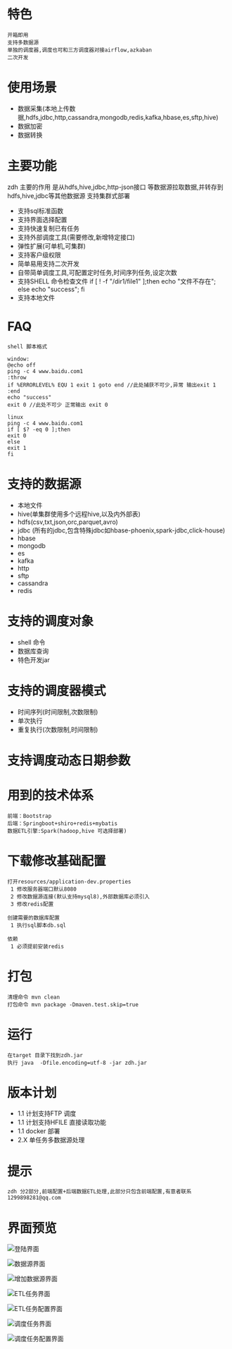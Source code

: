 # 特色
    开箱即用
    支持多数据源
    单独的调度器,调度也可和三方调度器对接airflow,azkaban
    二次开发
   
# 使用场景
  + 数据采集(本地上传数据,hdfs,jdbc,http,cassandra,mongodb,redis,kafka,hbase,es,sftp,hive)
  + 数据加密
  + 数据转换
  
# 主要功能
 zdh 主要的作用 是从hdfs,hive,jdbc,http-json接口 等数据源拉取数据,并转存到hdfs,hive,jdbc等其他数据源
 支持集群式部署
 
 
  + 支持sql标准函数
  + 支持界面选择配置
  + 支持快速复制已有任务
  + 支持外部调度工具(需要修改,新增特定接口)
  + 弹性扩展(可单机,可集群)
  + 支持客户级权限
  + 简单易用支持二次开发
  + 自带简单调度工具,可配置定时任务,时间序列任务,设定次数
  + 支持SHELL 命令检查文件 if [ ! -f "/dir1/file1" ];then echo "文件不存在"; else echo "success"; fi
  + 支持本地文件
  
# FAQ
    shell 脚本格式
    
    window:
    @echo off
    ping -c 4 www.baidu.com1
    :throw
    if %ERRORLEVEL% EQU 1 exit 1 goto end //此处捕获不可少,异常 输出exit 1
    :end
    echo "success"
    exit 0 //此处不可少 正常输出 exit 0
    
    linux
    ping -c 4 www.baidu.com1
    if [ $? -eq 0 ];then
    exit 0
    else
    exit 1
    fi
 
 # 支持的数据源
   + 本地文件
   + hive(单集群使用多个远程hive,以及内外部表)
   + hdfs(csv,txt,json,orc,parquet,avro)
   + jdbc (所有的jdbc,包含特殊jdbc如hbase-phoenix,spark-jdbc,click-house)
   + hbase
   + mongodb
   + es
   + kafka
   + http
   + sftp
   + cassandra
   + redis

# 支持的调度对象
   + shell 命令
   + 数据库查询
   + 特色开发jar
   
# 支持的调度器模式
   + 时间序列(时间限制,次数限制)
   + 单次执行
   + 重复执行(次数限制,时间限制)
   
# 支持调度动态日期参数   
   
 
# 用到的技术体系

    前端：Bootstrap
    后端：Springboot+shiro+redis+mybatis
    数据ETL引擎:Spark(hadoop,hive 可选择部署)
    
# 下载修改基础配置

    打开resources/application-dev.properties
     1 修改服务器端口默认8080
     2 修改数据源连接(默认支持mysql8),外部数据库必须引入
     3 修改redis配置

    创建需要的数据库配置
     1 执行sql脚本db.sql
     
    依赖
     1 必须提前安装redis 

# 打包
    
    清理命令 mvn clean
    打包命令 mvn package -Dmaven.test.skip=true

# 运行
    在target 目录下找到zdh.jar
    执行 java  -Dfile.encoding=utf-8 -jar zdh.jar
   
# 版本计划
  + 1.1 计划支持FTP 调度
  + 1.1 计划支持HFILE 直接读取功能
  + 1.1 docker 部署
  + 2.X 单任务多数据源处理
    

# 提示
   
    zdh 分2部分,前端配置+后端数据ETL处理,此部分只包含前端配置,有意者联系1299898281@qq.com
   
   

   
# 界面预览   

![登陆界面](img/login.jpg)

![数据源界面](img/sources_list.jpg)

![增加数据源界面](img/sources_add.jpg)

![ETL任务界面](img/etl_list.jpg)

![ETL任务配置界面](img/etl_add.jpg)

![调度任务界面](img/dispatch_list.jpg)

![调度任务配置界面](img/dispatch_add.jpg)
 
 